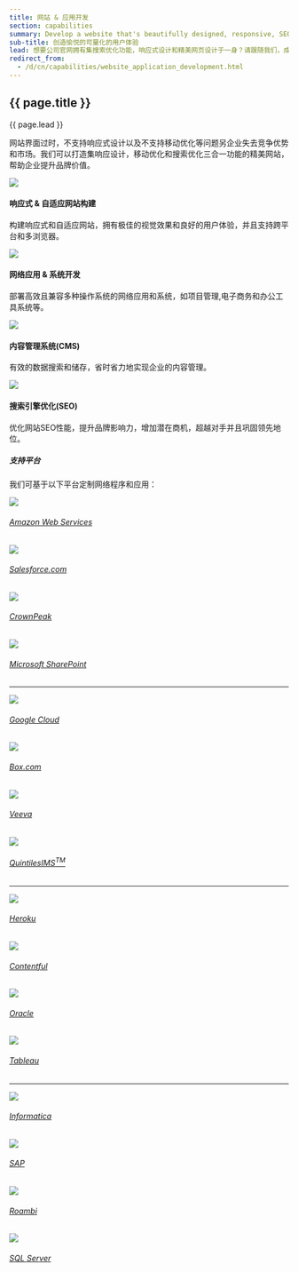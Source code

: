 ```yaml
---
title: 网站 & 应用开发
section: capabilities
summary: Develop a website that's beautifully designed, responsive, SEO optimized, and mobile-ready with InnoCellence.
sub-title: 创造愉悦的可量化的用户体验
lead: 想要公司官网拥有集搜索优化功能，响应式设计和精美网页设计于一身？请跟随我们，成为品牌树立者。
redirect_from:
  - /d/cn/capabilities/website_application_development.html
---
```


<section>
  <h2>{{ page.title }}</h2>
  <div class="intro">
    <p class="lead">{{ page.lead }}</p>
  </div>
</section>

网站界面过时，不支持响应式设计以及不支持移动优化等问题另企业失去竞争优势和市场。我们可以打造集响应设计，移动优化和搜索优化三合一功能的精美网站，帮助企业提升品牌价值。

<section>
  <div class="container">
    <div class="row">
      <div class="col-m8 col-l6">
        <div class="col-t3 col-m4 col-l6">
          <img src="{{ site.baseurl }}/assets/img/capabilities/capabilities_AP_responsive.png">
          <h4>响应式 &amp; 自适应网站构建</h4><p>构建响应式和自适应网站，拥有极佳的视觉效果和良好的用户体验，并且支持跨平台和多浏览器。</p>
        </div>
        <div class="col-t3 col-m4 col-l6">
          <img src="{{ site.baseurl }}/assets/img/capabilities/capabilities_AP_system.png">
          <h4>网络应用 &amp; 系统开发</h4><p>部署高效且兼容多种操作系统的网络应用和系统，如项目管理,电子商务和办公工具系统等。</p>
        </div>
      </div>
      <div class="col-m8 col-l6">
        <div class="col-t3 col-m4 col-l6">
          <img src="{{ site.baseurl }}/assets/img/capabilities/capabilities_AP_cms.png">
          <h4>内容管理系统(CMS)</h4><p>有效的数据搜索和储存，省时省力地实现企业的内容管理。</p>
        </div>
        <div class="col-t3 col-m4 col-l6">
          <img src="{{ site.baseurl }}/assets/img/capabilities/capabilities_AP_seo.png">
          <h4>搜索引擎优化(SEO)</h4><p>优化网站SEO性能，提升品牌影响力，增加潜在商机，超越对手并且巩固领先地位。</p>
        </div>        
      </div>
    </div>  
  </div>
</section>


<section>
  <div class="container">
    <h5 class="section-title">支持平台</h5>
    <p>我们可基于以下平台定制网络程序和应用：</p>
    <div class="logo-group">
      <div class="set">
        <div class="centered">
          <a href="http://aws.amazon.com/" class="img-filter" target="_blank">
            <img src="{{ site.baseurl }}/assets/img/capabilities/logo/aws.png">
            <h6>Amazon Web Services</h6>
          </a>
        </div>
        <div class="centered">
          <a href="https://www.salesforce.com/" class="img-filter" target="_blank">
            <img src="{{ site.baseurl }}/assets/img/capabilities/logo/salesforce.png"> 
            <h6>Salesforce.com</h6>
          </a>
        </div>
      </div>
      <div class="set">
        <div class="centered">
          <a href="http://www.crownpeak.com/" class="img-filter" target="_blank">
            <img src="{{ site.baseurl }}/assets/img/capabilities/logo/crownpeak.png">
            <h6>CrownPeak</h6>
          </a>
        </div>
        <div class="centered">
          <a href="https://products.office.com/en-us/sharepoint/collaboration" class="img-filter" target="_blank">
            <img src="{{ site.baseurl }}/assets/img/capabilities/logo/sharepoint.png"> 
            <h6>Microsoft SharePoint</h6>
          </a>
        </div>
      </div>
    </div>
    <hr>
    <div class="logo-group">
      <div class="set">
        <div class="centered">
          <a href="https://cloud.google.com/" class="img-filter" target="_blank">
            <img src="{{ site.baseurl }}/assets/img/capabilities/logo/google.png">
            <h6>Google Cloud</h6>
          </a>
        </div>
        <div class="centered">
          <a href="https://www.box.com" target="_blank" class="img-filter">
            <img src="{{ site.baseurl }}/assets/img/capabilities/logo/box.png"> 
            <h6>Box.com</h6>
          </a>  
        </div>
      </div> 
      <div class="set">
        <div class="centered">
        <a href="https://www.veeva.com/" class="img-filter" target="_blank">
          <img src="{{ site.baseurl }}/assets/img/capabilities/logo/veeva.png">
          <h6>Veeva</h6>
        </a>
        </div>
        <div class="centered">
          <a href="https://www.quintilesims.com/" class="img-filter" target="_blank">
            <img src="{{ site.baseurl }}/assets/img/capabilities/logo/quintilesims.png">
            <h6>QuintilesIMS<sup>TM</sup></h6>
          </a>  
        </div>
      </div>
    </div>
    <hr>
    <div class="logo-group">
      <div class="set">
        <div class="centered">
          <a href="https://www.heroku.com/" class="img-filter" target="_blank">
            <img src="{{ site.baseurl }}/assets/img/capabilities/logo/heroku.png">
            <h6>Heroku</h6>
          </a>
        </div>
        <div class="centered">
          <a href="https://www.contentful.com/" target="_blank" class="img-filter">
            <img src="{{ site.baseurl }}/assets/img/capabilities/logo/contentful.png">
            <h6>Contentful</h6>
          </a>   
        </div>
      </div> 
      <div class="set">
        <div class="centered">
          <a href="https://www.oracle.com/index.html" class="img-filter" target="_blank">
            <img src="{{ site.baseurl }}/assets/img/capabilities/logo/oracle.png">
            <h6>Oracle</h6>
          </a>
        </div>
        <div class="centered">
          <a href="https://www.tableau.com/" class="img-filter" target="_blank">
            <img src="{{ site.baseurl }}/assets/img/capabilities/logo/tableau.png">
            <h6>Tableau</h6>
          </a>  
        </div>
      </div>
    </div>
    <hr>
    <div class="logo-group">
      <div class="set">
        <div class="centered">
          <a href="https://www.informatica.com" class="img-filter" target="_blank">
            <img src="{{ site.baseurl }}/assets/img/capabilities/logo/informatica.png">
            <h6>Informatica</h6>
          </a>
        </div>
        <div class="centered">
          <a href="https://www.sap.com/index.html" target="_blank" class="img-filter">
            <img src="{{ site.baseurl }}/assets/img/capabilities/logo/sap.png">
            <h6>SAP</h6>
          </a>  
        </div>
      </div> 
      <div class="set">
        <div class="centered">
          <a href="https://roambi.com/" class="img-filter" target="_blank">
            <img src="{{ site.baseurl }}/assets/img/capabilities/logo/roambi.png">
            <h6>Roambi</h6>
          </a>  
        </div>
        <div class="centered">
          <a href="https://www.microsoft.com/en-us/sql-server/sql-server-2016" class="img-filter" target="_blank">
            <img src="{{ site.baseurl }}/assets/img/capabilities/logo/sql.png">
            <h6>SQL Server</h6>
          </a>  
        </div>
      </div>
    </div>
  </div>
</section>   